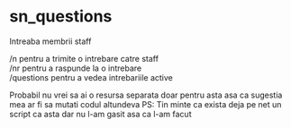 # sn_questions
Intreaba membrii staff

/n <intrebare> pentru a trimite o intrebare catre staff<br>
/nr <id> <raspuns> pentru a raspunde la o intrebare<br>
/questions pentru a vedea intrebariile active

Probabil nu vrei sa ai o resursa separata doar pentru asta asa ca sugestia mea ar fi sa mutati codul altundeva
PS: Tin minte ca exista deja pe net un script ca asta dar nu l-am gasit asa ca l-am facut
